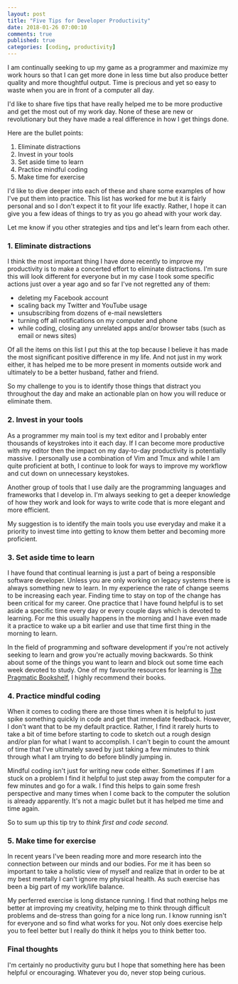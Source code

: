 ```yaml
---
layout: post
title: "Five Tips for Developer Productivity"
date: 2018-01-26 07:00:10
comments: true
published: true
categories: [coding, productivity]
---
```


I am continually seeking to up my game as a programmer and maximize my work hours
so that I can get more done in less time but also produce better quality and
more thoughtful output. Time is precious
and yet so easy to waste when you are in front of a computer all day.

I'd like to share five tips that have really helped me to be more productive
and get the most out of my work day. None of these are new or revolutionary
but they have made a real difference in how I get things done. 

Here are the bullet points:

 1. Eliminate distractions
 2. Invest in your tools
 3. Set aside time to learn
 4. Practice mindful coding
 5. Make time for exercise

I'd like to dive deeper into each of these and share some 
examples of how I've put them into practice. This list
has worked for me but it is fairly personal and so I don't 
expect it to fit your life exactly. Rather, I hope it can give you
a few ideas of things to try as you go ahead with your work day.

Let me know if you other strategies and tips and let's learn
from each other.

<!-- more -->

### 1. Eliminate distractions

I think the most important thing I have done recently to improve my
productivity is to make a concerted effort to eliminate distractions. I'm
sure this will look different for everyone but in my case I took some
specific actions just over a year ago and so far I've not regretted any of them:

 - deleting my Facebook account
 - scaling back my Twitter and YouTube usage
 - unsubscribing from dozens of e-mail newsletters
 - turning off all notifications on my computer and phone
 - while coding, closing any unrelated apps and/or browser tabs (such as email or news sites)

Of all the items on this list I put this at the top because
I believe it has made the most significant positive difference in
my life. And not just in my work either, it
has helped me to be more present in moments outside work and ultimately to be a better
husband, father and friend.

So my challenge to you is to identify those things that distract you throughout the day and
make an actionable plan on how you will reduce or eliminate them. 

### 2. Invest in your tools

As a programmer my main tool is my text editor and I probably enter thousands
of keystrokes into it each day. If I can become more productive
with my editor then the impact on my day-to-day productivity is potentially massive.
I personally use a combination of Vim and Tmux and while I am quite
proficient at both, I continue to look for ways to improve my workflow and
cut down on unnecessary keystokes.

Another group of tools that I use daily are the programming languages and frameworks
that I develop in. I'm always seeking to get a deeper knowledge of how they 
work and look for ways to write code that is more elegant and more efficient.

My suggestion is to identify the main tools you use everyday and make it
a priority to invest time into getting to know them better and becoming more proficient.


### 3. Set aside time to learn

I have found that continual learning is just a part of being a responsible
software developer. Unless you are only working on legacy systems 
there is always something new to learn. In my experience the rate
of change seems to be increasing each year. Finding time to stay on top
of the change has been critical for my career. One practice that I have found helpful is to
set aside a specific time every day or every couple days which is devoted
to learning. For me this usually happens in the morning and I have even
made it a practice to wake up a bit earlier and use that time first thing
in the morning to learn.

In the field of programming and software development if you're not actively
seeking to learn and grow you're actually moving backwards. So
think about some of the things you want to learn and block out some time each
week devoted to study. One of my favourite resources for learning is 
<a href="https://pragprog.com" target="_blank">The Pragmatic Bookshelf</a>,
I highly recommend their books.


### 4. Practice mindful coding

When it comes to coding there are those times
when it is helpful to just spike something quickly in code and get that
immediate feedback. However, I don't want that to be my default practice.
Rather, I find it rarely hurts to take a bit of time before starting to code
to sketch out a rough design and/or plan for what I want to accomplish.
I can't begin to count the amount of time that I've ultimately saved by
just taking a few minutes to think through what I am trying to do before
blindly jumping in.

Mindful coding isn't just for writing new code either. Sometimes if I am stuck 
on a problem I find it helpful to just step
away from the computer for a few minutes and go for a walk. I find this
helps to gain some fresh perspective and many times when I come back to
the computer the solution is already apparently. It's not a magic bullet
but it has helped me time and time again.

So to sum up this tip try to *think first and code second.*

### 5. Make time for exercise

In recent years I've been reading more and more research into the connection
between our minds and our bodies. For me it has been so important to
take a holistic view of myself and realize that in order to be at my best
mentally I can't ignore my physical health. As such exercise has been a big
part of my work/life balance. 

My perferred exercise is long distance running.
I find that nothing helps me better at improving my creativity, helping me
to think through difficult problems and de-stress than going for a nice
long run. I know running isn't for everyone and so find what works
for you. Not only does exercise help you to feel better but I really
do think it helps you to think better too.

### Final thoughts

I'm certainly no productivity guru but I hope that something here
has been helpful or encouraging. Whatever you do, never stop
being curious.




